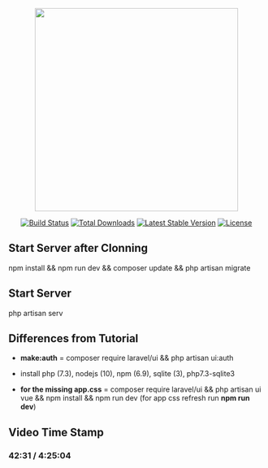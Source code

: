 <p align="center"><img src="https://res.cloudinary.com/dtfbvvkyp/image/upload/v1566331377/laravel-logolockup-cmyk-red.svg" width="400"></p>

<p align="center">
<a href="https://travis-ci.org/laravel/framework"><img src="https://travis-ci.org/laravel/framework.svg" alt="Build Status"></a>
<a href="https://packagist.org/packages/laravel/framework"><img src="https://poser.pugx.org/laravel/framework/d/total.svg" alt="Total Downloads"></a>
<a href="https://packagist.org/packages/laravel/framework"><img src="https://poser.pugx.org/laravel/framework/v/stable.svg" alt="Latest Stable Version"></a>
<a href="https://packagist.org/packages/laravel/framework"><img src="https://poser.pugx.org/laravel/framework/license.svg" alt="License"></a>
</p>

## Start Server after Clonning

npm install && npm run dev && composer update && php artisan migrate



## Start Server

php artisan serv



## Differences from Tutorial

- <b>make:auth</b> = composer require laravel/ui && php artisan ui:auth

- install php (7.3), nodejs (10), npm (6.9), sqlite (3), php7.3-sqlite3

- <b>for the missing app.css</b> = composer require laravel/ui && php artisan ui vue && npm install && npm run dev (for app css refresh run <b>npm run dev</b>)

## Video Time Stamp

### 42:31 / 4:25:04

